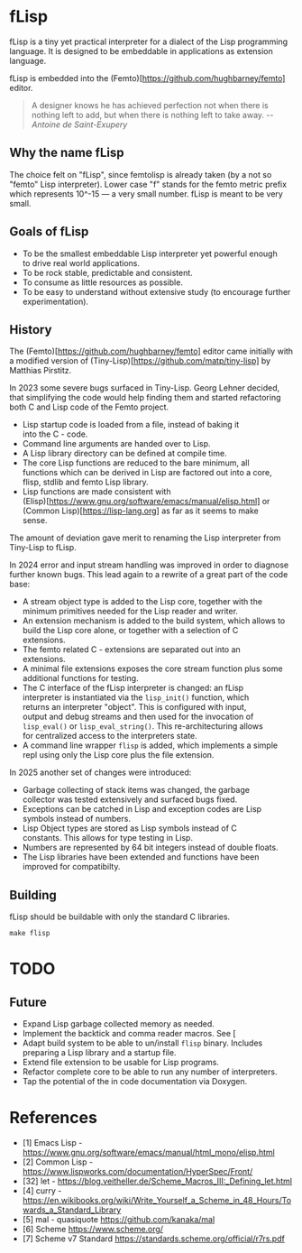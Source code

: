 # fLisp

fLisp is a tiny yet practical interpreter for a dialect of the Lisp
programming language. It is designed to be embeddable in applications
as extension language.

fLisp is embedded into the
(Femto)[https://github.com/hughbarney/femto] editor.

> A designer knows he has achieved perfection not when there is
> nothing left to add, but when there is nothing left to take away.
> -- <cite>Antoine de Saint-Exupery</cite>


## Why the name fLisp

The choice felt on "fLisp", since femtolisp is already taken (by a not
so "femto" Lisp interpreter). Lower case "f" stands for the femto
metric prefix which represents 10^-15 — a very small number.  fLisp is
meant to be very small.


## Goals of fLisp

- To be the smallest embeddable Lisp interpreter yet powerful enough  
  to drive real world applications.
- To be rock stable, predictable and consistent.
- To consume as little resources as possible.
- To be easy to understand without extensive study (to encourage further  
  experimentation).


## History

The (Femto)[https://github.com/hughbarney/femto] editor came initially
with a modified version of
(Tiny-Lisp)[https://github.com/matp/tiny-lisp] by Matthias Pirstitz.

In 2023 some severe bugs surfaced in Tiny-Lisp.  Georg Lehner decided,
that simplifying the code would help finding them and started
refactoring both C and Lisp code of the Femto project.

- Lisp startup code is loaded from a file, instead of baking it  
  into the C - code.
- Command line arguments are handed over to Lisp.
- A Lisp library directory can be defined at compile time.
- The core Lisp functions are reduced to the bare minimum, all  
  functions which can be derived in Lisp are factored out into a core,  
  flisp, stdlib and femto Lisp library.
- Lisp functions are made consistent with  
  (Elisp)[https://www.gnu.org/software/emacs/manual/elisp.html] or  
  (Common Lisp)[https://lisp-lang.org] as far as it seems to make  
  sense.

The amount of deviation gave merit to renaming the Lisp interpreter
from Tiny-Lisp to fLisp.

In 2024 error and input stream handling was improved in order to
diagnose further known bugs. This lead again to a rewrite of a great
part of the code base:

- A stream object type is added to the Lisp core, together with the  
  minimum primitives needed for the Lisp reader and writer.
- An extension mechanism is added to the build system, which allows to  
  build the Lisp core alone, or together with a selection of C  
  extensions.
- The femto related C - extensions are separated out into an  
  extensions.
- A minimal file extensions exposes the core stream function plus some  
  additional functions for testing.
- The C interface of the fLisp interpreter is changed: an fLisp  
  interpreter is instantiated via the `lisp_init()` function, which  
  returns an interpreter "object".  This is configured with input,  
  output and debug streams and then used for the invocation of  
  `lisp_eval()` or `lisp_eval_string()`. This re-architecturing allows  
  for centralized access to the interpreters state.
- A command line wrapper `flisp` is added, which implements a simple
  repl using only the Lisp core plus the file extension.

In 2025 another set of changes were introduced:

- Garbage collecting of stack items was changed, the garbage  
  collector was tested extensively and surfaced bugs fixed.  
- Exceptions can be catched in Lisp and exception codes are Lisp  
  symbols instead of numbers.
- Lisp Object types are stored as Lisp symbols instead of C  
  constants. This allows for type testing in Lisp.
- Numbers are represented by 64 bit integers instead of double floats.
- The Lisp libraries have been extended and functions have been
  improved for compatibilty.

## Building

fLisp should be buildable with only the standard C libraries.

    make flisp

# TODO

## Future

- Expand Lisp garbage collected memory as needed.
- Implement the backtick and comma reader macros. See [
- Adapt build system to be able to un/install `flisp` binary. Includes  
  preparing a Lisp library and a startup file.
- Extend file extension to be usable for Lisp programs.
- Refactor complete core to be able to run any number of interpreters.
- Tap the potential of the in code documentation via Doxygen.


# References

- [1] Emacs Lisp - https://www.gnu.org/software/emacs/manual/html_mono/elisp.html
- [2] Common Lisp - https://www.lispworks.com/documentation/HyperSpec/Front/
- [32] let - https://blog.veitheller.de/Scheme_Macros_III:_Defining_let.html
- [4] curry - https://en.wikibooks.org/wiki/Write_Yourself_a_Scheme_in_48_Hours/Towards_a_Standard_Library
- [5] mal - quasiquote https://github.com/kanaka/mal
- [6] Scheme  https://www.scheme.org/
- [7] Scheme v7 Standard https://standards.scheme.org/official/r7rs.pdf
